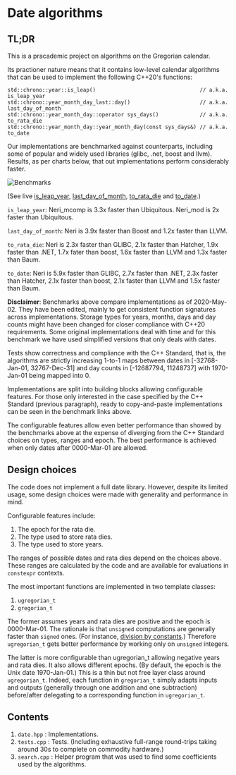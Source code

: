 # Date algorithms

## TL;DR

This is a pracademic project on algorithms on the Gregorian calendar.

Its practioner nature means that it contains low-level calendar algorithms that can be used to
implement the following C++20's functions:

    std::chrono::year::is_leap()                                 // a.k.a. is_leap_year
    std::chrono::year_month_day_last::day()                      // a.k.a. last_day_of_month
    std::chrono::year_month_day::operator sys_days()             // a.k.a. to_rata_die
    std::chrono::year_month_day::year_month_day(const sys_days&) // a.k.a. to_date

Our implementations are benchmarked against counterparts, including some of popular and widely used
libraries (glibc, .net, boost and llvm). Results, as per charts below, that out implementations
perform considerably faster.

![Benchmarks](https://github.com/cassioneri/dates/blob/master/benchmarks/benchmarks.png)

(See live [is_leap_year](http://quick-bench.com/0HV3XYJeGuN9mgomWtMbixF28C0),
[last_day_of_month](http://quick-bench.com/SLM-7N7CUCaTmEewgs2OZ6JBTjc),
[to_rata_die](http://quick-bench.com/3aXHDw7lM7WfdptJ0Qi9y-lAI0c) and
[to_date](http://quick-bench.com/Qg1Qq87_mgNJZbpwBZ55hz_hNGM).)

`is_leap_year`: Neri_mcomp is 3.3x faster than Ubiquitous. Neri_mod is 2x faster than Ubiquitous.

`last_day_of_month`: Neri is 3.9x faster than Boost and 1.2x faster than LLVM.

`to_rata_die`: Neri is 2.3x faster than GLIBC, 2.1x faster than Hatcher, 1.9x faster than .NET,
1.7x fater than boost, 1.6x faster than LLVM and 1.3x faster than Baum.

`to_date`: Neri is 5.9x faster than GLIBC, 2.7x faster than .NET, 2.3x faster than Hatcher, 2.1x
faster than boost, 2.1x faster than LLVM and 1.5x faster than Baum.

**Disclaimer**: Benchmarks above compare implementations as of 2020-May-02. They have been edited,
mainly to get consistent function signatures across implementations. Storage types for years,
months, days and day counts might have been changed for closer compliance with C++20 requirements.
Some original implementations deal with time and for this benchmark we have used simplified versions
that only deals with dates.

Tests show correctness and compliance with the C++ Standard, that is, the algorithms are strictly
increasing 1-to-1 maps between dates in [-32768-Jan-01, 32767-Dec-31] and day counts in [-12687794,
11248737] with 1970-Jan-01 being mapped into 0.

Implementations are split into building blocks allowing configurable features. For those only
interested in the case specified by the C++ Standard (previous paragraph), ready to copy-and-paste
implementations can be seen in the benchmark links above.

The configurable features allow even better performance than showed by the benchmarks above at the
expense of diverging from the C++ Standard choices on types, ranges and epoch. The best performance
is achieved when only dates after 0000-Mar-01 are allowed.

## Design choices

The code does not implement a full date library. However, despite its limited usage, some design
choices were made with generality and performance in mind.

Configurable features include:

1. The epoch for the rata die.
2. The type used to store rata dies.
3. The type used to store years.

The ranges of possible dates and rata dies depend on the choices above. These ranges are calculated
by the code and are available for evaluations in `constexpr` contexts.

The most important functions are implemented in two template classes:

1. `ugregorian_t`
2. `gregorian_t`

The former assumes years and rata dies are positive and the epoch is 0000-Mar-01. The rationale is
that `unsigned` computations are generally faster than `signed` ones. (For instance, [division by
constants](https://godbolt.org/z/4JxB4J).) Therefore `ugregorian_t` gets better performance by
working only on `unsigned` integers.

The latter is more configurable than ugregorian_t allowing negative years and rata dies. It also
allows different epochs. (By default, the epoch is the Unix date 1970-Jan-01.) This is a thin but
not free layer class around `ugregorian_t`. Indeed, each function in `gregorian_t` simply adapts
inputs and outputs (generally through one addition and one subtraction) before/after delegating to a
corresponding function in `ugregorian_t`.

## Contents

1. `date.hpp`   : Implementations.
2. `tests.cpp`  : Tests. (Including exhaustive full-range round-trips taking around 30s to complete
on commodity hardware.)
3. `search.cpp` : Helper program that was used to find some coefficients used by the algorithms.
